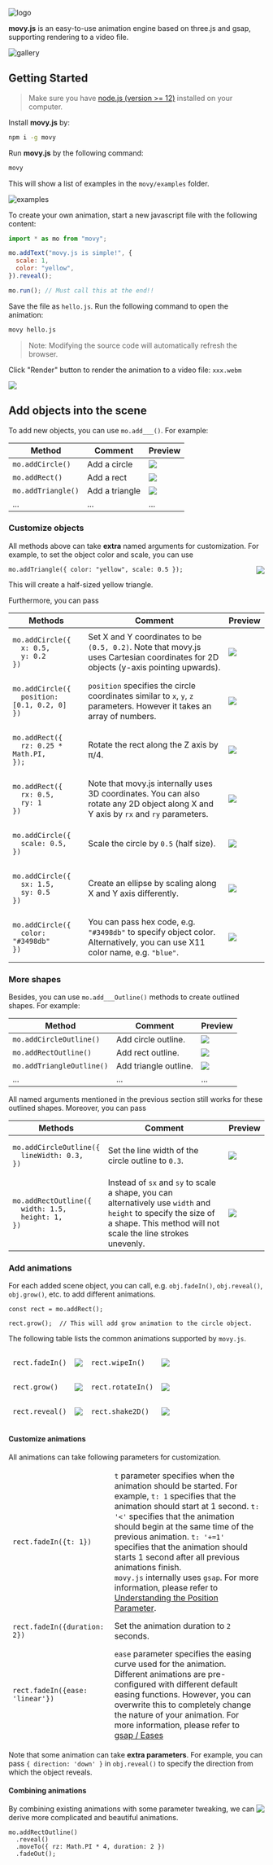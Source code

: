 ![logo](img/logo.png)

**movy.js** is an easy-to-use animation engine based on three.js and gsap, supporting rendering to a video file.

![gallery](img/gallery.png)

## Getting Started

> Make sure you have [node.js (version >= 12)](https://nodejs.org/en/download/) installed on your computer.

Install **movy.js** by:

```sh
npm i -g movy
```

Run **movy.js** by the following command:

```sh
movy
```

This will show a list of examples in the `movy/examples` folder.

![examples](img/examples.png)

To create your own animation, start a new javascript file with the following content:

```js
import * as mo from "movy";

mo.addText("movy.js is simple!", {
  scale: 1,
  color: "yellow",
}).reveal();

mo.run(); // Must call this at the end!!
```

Save the file as `hello.js`. Run the following command to open the animation:

```sh
movy hello.js
```

> Note: Modifying the source code will automatically refresh the browser.

Click "Render" button to render the animation to a video file: `xxx.webm`

![](img/click-render-button.png)

## Add objects into the scene

To add new objects, you can use `mo.add___()`. For example:

| Method             | Comment        | Preview                   |
| ------------------ | -------------- | ------------------------- |
| `mo.addCircle()`   | Add a circle   | ![](img/add-circle.png)   |
| `mo.addRect()`     | Add a rect     | ![](img/add-rect.png)     |
| `mo.addTriangle()` | Add a triangle | ![](img/add-triangle.png) |
| ...                | ...            | ...                       |

### Customize objects

All methods above can take **extra** named arguments for customization. For example, to set the object color and scale, you can use

<img align=
"right" src="img/add-yellow-triangle.png" />

```
mo.addTriangle({ color: "yellow", scale: 0.5 });
```

This will create a half-sized yellow triangle.

Furthermore, you can pass

<table>
<thead>
<tr>
<th>Methods</th>
<th>Comment</th>
<th>Preview</th>
</tr>
</thead>
<tbody>

<tr>
<td><pre><code>mo.addCircle({
  x: 0.5, 
  y: 0.2
})</code></pre></td>
<td>Set X and Y coordinates to be <code>(0.5, 0.2)</code>. Note that movy.js uses Cartesian coordinates for 2D objects (y-axis pointing upwards).</td>
<td><img src="img/set-pos.png"></td>
</tr>

<tr>
<td><pre><code>mo.addCircle({ 
  position: [0.1, 0.2, 0] 
})</code></pre></td>
<td><code>position</code> specifies the circle coordinates similar to <code>x</code>, <code>y</code>, <code>z</code> parameters. However it takes an array of numbers.</td>
<td><img src="img/set-pos.png"></td>
</tr>

<tr>
<td><pre><code>mo.addRect({
  rz: 0.25 * Math.PI,
});</code></pre></td>
<td>Rotate the rect along the Z axis by π/4.</td>
<td><img src="img/rotated-rect.png"></td>
</tr>

<tr>
<td><pre><code>mo.addRect({
  rx: 0.5,
  ry: 1
})</code></pre></td>
<td>Note that movy.js internally uses 3D coordinates. You can also rotate any 2D object along X and Y axis by <code>rx</code> and <code>ry</code> parameters.</td>
<td><img src="img/rotated-rect-2.png"></td>
</tr>

<tr>
<td><pre><code>mo.addCircle({
  scale: 0.5,
})</code></pre></td>
<td>Scale the circle by <code>0.5</code> (half size).</td>
<td><img src="img/half-size-circle.png"></td>
</tr>

<tr>
<td><pre><code>mo.addCircle({
  sx: 1.5,
  sy: 0.5
})</code></pre></td>
<td>Create an ellipse by scaling along X and Y axis differently.</td>
<td><img src="img/ellipse.png"></td>
</tr>

<tr>
<td><pre><code>mo.addCircle({
  color: "#3498db"
})</code></pre></td>
<td>You can pass hex code, e.g. <code>"#3498db"</code> to specify object color. Alternatively, you can use X11 color name, e.g. <code>"blue"</code>.</td>
<td><img src="img/blue-circle.png"></td>
</tr>

</tbody>
</table>

### More shapes

Besides, you can use `mo.add___Outline()` methods to create outlined shapes. For example:

| Method                    | Comment               | Preview                       |
| ------------------------- | --------------------- | ----------------------------- |
| `mo.addCircleOutline()`   | Add circle outline.   | ![](img/circle-outline.png)   |
| `mo.addRectOutline()`     | Add rect outline.     | ![](img/rect-outline.png)     |
| `mo.addTriangleOutline()` | Add triangle outline. | ![](img/triangle-outline.png) |
| ...                       | ...                   | ...                           |

All named arguments mentioned in the previous section still works for these outlined shapes. Moreover, you can pass

<table>
<thead>
<tr>
<th>Methods</th>
<th>Comment</th>
<th>Preview</th>
</tr>
</thead>
<tbody>

<tr>
<td><pre><code>mo.addCircleOutline({
  lineWidth: 0.3,
})</code></pre></td>
<td>Set the line width of the circle outline to <code>0.3</code>.</td>
<td><img src="img/set-circle-line-width.png"></td>
</tr>

<tr>
<td><pre><code>mo.addRectOutline({
  width: 1.5,
  height: 1,
})</code></pre></td>
<td>Instead of <code>sx</code> and <code>sy</code> to scale a shape, you can alternatively use <code>width</code> and <code>height</code> to specify the size of a shape. This method will not scale the line strokes unevenly.</td>
<td><img src="img/set-rect-width.png"></td>
</tr>

</tbody>
</table>

### Add animations

For each added scene object, you can call, e.g. `obj.fadeIn()`, `obj.reveal()`, `obj.grow()`, etc. to add different animations.

```
const rect = mo.addRect();

rect.grow();  // This will add grow animation to the circle object.
```

The following table lists the common animations supported by `movy.js`.

<table>
<thead>

<tr>
<td><pre><code>rect.fadeIn()</code></pre></td>
<td><img src="img/fade-in.gif"></td>
<td><pre><code>rect.wipeIn()</code></pre></td>
<td><img src="img/wipe-in.gif"></td>
</tr>

<tr>
<td><pre><code>rect.grow()</code></pre></td>
<td><img src="img/grow.gif"></td>
<td><pre><code>rect.rotateIn()</code></pre></td>
<td><img src="img/rotate-in.gif"></td>
</tr>

<tr>
<td><pre><code>rect.reveal()</code></pre></td>
<td><img src="img/reveal.gif"></td>
<td><pre><code>rect.shake2D()</code></pre></td>
<td><img src="img/shake-2d.gif"></td>
</tr>

</tbody>
</table>

#### Customize animations

All animations can take following parameters for customization.

<table>
<thead>
<tr>
<td><pre><code>rect.fadeIn({t: 1})</code></pre></td>
<td><code>t</code> parameter specifies when the animation should be started. For example, <code>t: 1</code> specifies that the animation should start at 1 second. <code>t: '<'</code> specifies that the animation should begin at the same time of the previous animation. <code>t: '+=1'</code> specifies that the animation should starts 1 second after all previous animations finish. <br/><code>movy.js</code> internally uses <code>gsap</code>. For more information, please refer to <a href="https://greensock.com/position-parameter/">Understanding the Position Parameter</a>.</td>
</tr>
<tr>
<td><pre><code>rect.fadeIn({duration: 2})</code></pre></td>
<td>Set the animation duration to <code>2</code> seconds.</td>
</tr>
<tr>
<td><pre><code>rect.fadeIn({ease: 'linear'})</code></pre></td>
<td><code>ease</code> parameter specifies the easing curve used for the animation. Different animations are pre-configured with different default easing functions. However, you can overwrite this to completely change the nature of your animation. For more information, please refer to <a href="https://greensock.com/docs/v3/Eases">gsap / Eases</a></td>
</tr>
</tbody>
</table>

Note that some animation can take **extra parameters**. For example, you can pass `{ direction: 'down' }` in `obj.reveal()` to specify the direction from which the object reveals.

#### Combining animations

<img align=
"right" src="img/combined-animation.gif" />

By combining existing animations with some parameter tweaking, we can derive more complicated and beautiful animations.

```
mo.addRectOutline()
  .reveal()
  .moveTo({ rz: Math.PI * 4, duration: 2 })
  .fadeOut();
```
